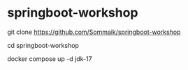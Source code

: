 # springboot-workshop

git clone
https://github.com/Sommaik/springboot-workshop

cd springboot-workshop

docker compose up -d jdk-17
